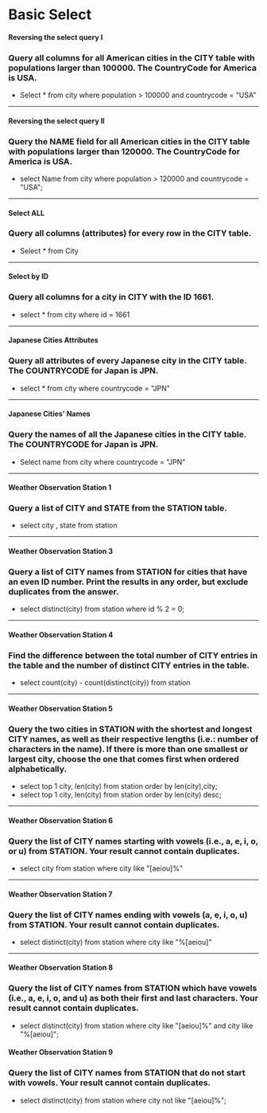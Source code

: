 # Basic Select
#### Reversing the select query I
### Query all columns for all American cities in the CITY table with populations larger than 100000. The CountryCode for America is USA.
- Select * from city 
  where population > 100000 and countrycode = "USA"

--------------------------------------------------------------------------------------------------------------------------------------------------------------------

#### Reversing the select query II
### Query the NAME field for all American cities in the CITY table with populations larger than 120000. The CountryCode for America is USA.
- select Name from city
  where population > 120000 and countrycode = "USA";
--------------------------------------------------------------------------------------------------------------------------------------------------------------------

#### Select ALL
### Query all columns (attributes) for every row in the CITY table.
- Select * from City
--------------------------------------------------------------------------------------------------------------------------------------------------------------------

#### Select by ID
### Query all columns for a city in CITY with the ID 1661.
- select * from city 
  where id = 1661
 --------------------------------------------------------------------------------------------------------------------------------------------------------------------
 
#### Japanese Cities Attributes
### Query all attributes of every Japanese city in the CITY table. The COUNTRYCODE for Japan is JPN.
- select * from city 
  where countrycode = "JPN"
 --------------------------------------------------------------------------------------------------------------------------------------------------------------------
 
#### Japanese Cities' Names
### Query the names of all the Japanese cities in the CITY table. The COUNTRYCODE for Japan is JPN.
- Select name from city 
  where countrycode = "JPN"
 --------------------------------------------------------------------------------------------------------------------------------------------------------------------
 
#### Weather Observation Station 1
### Query a list of CITY and STATE from the STATION table.
- select city , state from station
 --------------------------------------------------------------------------------------------------------------------------------------------------------------------

#### Weather Observation Station 3
### Query a list of CITY names from STATION for cities that have an even ID number. Print the results in any order, but exclude duplicates from the answer.
- select distinct(city) from station 
  where id % 2 = 0;
 --------------------------------------------------------------------------------------------------------------------------------------------------------------------
 
#### Weather Observation Station 4
### Find the difference between the total number of CITY entries in the table and the number of distinct CITY entries in the table.
- select count(city) - count(distinct(city)) from station
 --------------------------------------------------------------------------------------------------------------------------------------------------------------------

#### Weather Observation Station 5
### Query the two cities in STATION with the shortest and longest CITY names, as well as their respective lengths (i.e.: number of characters in the name). If there is more than one smallest or largest city, choose the one that comes first when ordered alphabetically.
- select top 1 city, len(city) from station
  order by len(city),city;
- select top 1 city, len(city) from station
  order by len(city) desc;
 --------------------------------------------------------------------------------------------------------------------------------------------------------------------

#### Weather Observation Station 6
### Query the list of CITY names starting with vowels (i.e., a, e, i, o, or u) from STATION. Your result cannot contain duplicates.
- select city from station 
  where city like "[aeiou]%"
--------------------------------------------------------------------------------------------------------------------------------------------------------------------
  
#### Weather Observation Station 7
### Query the list of CITY names ending with vowels (a, e, i, o, u) from STATION. Your result cannot contain duplicates.
- select distinct(city) from station 
  where city like "%[aeiou]"
 --------------------------------------------------------------------------------------------------------------------------------------------------------------------
  
#### Weather Observation Station 8
### Query the list of CITY names from STATION which have vowels (i.e., a, e, i, o, and u) as both their first and last characters. Your result cannot contain duplicates.
- select distinct(city) from station 
  where city like "[aeiou]%" and city like "%[aeiou]";
  
#### Weather Observation Station 9
### Query the list of CITY names from STATION that do not start with vowels. Your result cannot contain duplicates.
- select distinct(city) from station 
  where city not like "[aeiou]%";
